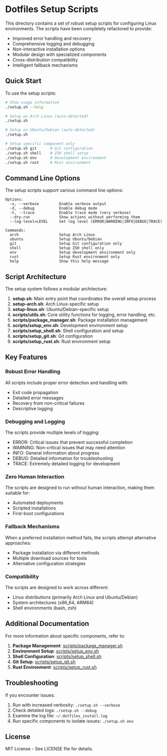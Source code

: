 # Dotfiles Setup Scripts

This directory contains a set of robust setup scripts for configuring Linux environments. The scripts have been completely refactored to provide:

- Improved error handling and recovery
- Comprehensive logging and debugging
- Non-interactive installation options
- Modular design with specialized components
- Cross-distribution compatibility
- Intelligent fallback mechanisms

## Quick Start

To use the setup scripts:

```bash
# Show usage information
./setup.sh --help

# Setup on Arch Linux (auto-detected)
./setup.sh

# Setup on Ubuntu/Debian (auto-detected)
./setup.sh

# Setup specific component only
./setup.sh git      # Git configuration
./setup.sh shell    # ZSH shell setup
./setup.sh env      # Development environment
./setup.sh rust     # Rust environment
```

## Command Line Options

The setup scripts support various command line options:

```
Options:
  -v, --verbose         Enable verbose output
  -d, --debug           Enable debug mode
  -t, --trace           Enable trace mode (very verbose)
  --dry-run             Show actions without performing them
  --log-level=LEVEL     Set log level (ERROR|WARNING|INFO|DEBUG|TRACE)

Commands:
  arch                  Setup Arch Linux
  ubuntu                Setup Ubuntu/Debian
  git                   Setup Git configuration only
  shell                 Setup ZSH shell only
  env                   Setup development environment only
  rust                  Setup Rust environment only
  help                  Show this help message
```

## Script Architecture

The setup system follows a modular architecture:

1. **setup.sh**: Main entry point that coordinates the overall setup process
2. **setup-arch.sh**: Arch Linux-specific setup
3. **setup-linux.sh**: Ubuntu/Debian-specific setup
4. **scripts/utils.sh**: Core utility functions for logging, error handling, etc.
5. **scripts/package_manager.sh**: Package installation management
6. **scripts/setup_env.sh**: Development environment setup
7. **scripts/setup_shell.sh**: Shell configuration and setup
8. **scripts/setup_git.sh**: Git configuration
9. **scripts/setup_rust.sh**: Rust environment setup

## Key Features

### Robust Error Handling

All scripts include proper error detection and handling with:
- Exit code propagation
- Detailed error messages
- Recovery from non-critical failures
- Descriptive logging

### Debugging and Logging

The scripts provide multiple levels of logging:
- ERROR: Critical issues that prevent successful completion
- WARNING: Non-critical issues that may need attention
- INFO: General information about progress
- DEBUG: Detailed information for troubleshooting
- TRACE: Extremely detailed logging for development

### Zero Human Interaction

The scripts are designed to run without human interaction, making them suitable for:
- Automated deployments
- Scripted installations
- First-boot configurations

### Fallback Mechanisms

When a preferred installation method fails, the scripts attempt alternative approaches:
- Package installation via different methods
- Multiple download sources for tools
- Alternative configuration strategies

### Compatibility

The scripts are designed to work across different:
- Linux distributions (primarily Arch Linux and Ubuntu/Debian)
- System architectures (x86_64, ARM64)
- Shell environments (bash, zsh)

## Additional Documentation

For more information about specific components, refer to:

1. **Package Management**: [scripts/package_manager.sh](scripts/package_manager.sh)
2. **Environment Setup**: [scripts/setup_env.sh](scripts/setup_env.sh)
3. **Shell Configuration**: [scripts/setup_shell.sh](scripts/setup_shell.sh)
4. **Git Setup**: [scripts/setup_git.sh](scripts/setup_git.sh)
5. **Rust Environment**: [scripts/setup_rust.sh](scripts/setup_rust.sh)

## Troubleshooting

If you encounter issues:

1. Run with increased verbosity: `./setup.sh --verbose`
2. Check detailed logs: `./setup.sh --debug`
3. Examine the log file: `~/.dotfiles_install.log`
4. Run specific components to isolate issues: `./setup.sh env`

## License

MIT License - See LICENSE file for details. 
